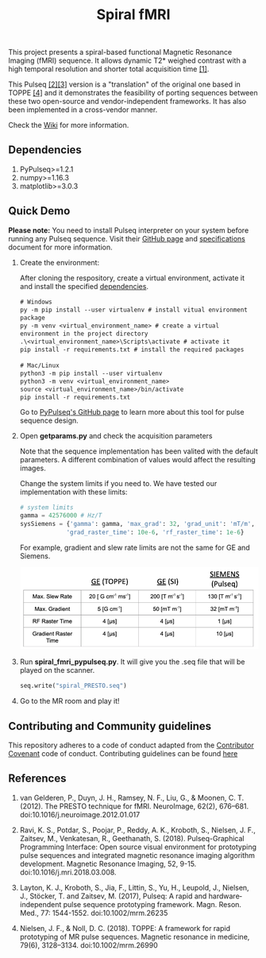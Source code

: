 <h1 align="center"> Spiral fMRI </h1> <br>

This project presents a spiral-based functional Magnetic Resonance Imaging (fMRI) sequence. It allows dynamic T2* weighed contrast with a high temporal resolution and shorter total acquisition time [[1]](#References).

This Pulseq [[2]](#References)[[3]](#References)  version is a "translation" of the original one based in TOPPE [[4]](#References) and it demonstrates the feasibility of porting sequences between these two open-source and vendor-independent frameworks. It has also been implemented in a cross-vendor manner.

Check the [Wiki](https://github.com/imr-framework/spiral-fmri/wiki) for more information.
## Dependencies
1. PyPulseq>=1.2.1
1. numpy>=1.16.3
2. matplotlib>=3.0.3
## Quick Demo
**Please note:** You need to install Pulseq interpreter on your system before running any Pulseq sequence. Visit their [GitHub page](http://pulseq.github.io/) and [specifications](http://pulseq.github.io/specification.pdf) document for more information.
1. Create the environment: 

    After cloning the respository, create a virtual environment, activate it and install the specified [dependencies](#Dependencies).
     ```code
    # Windows
    py -m pip install --user virtualenv # install vitual environment package
    py -m venv <virtual_environment_name> # create a virtual environment in the project directory
    .\<virtual_environment_name>\Scripts\activate # activate it
    pip install -r requirements.txt # install the required packages
    
    # Mac/Linux
    python3 -m pip install --user virtualenv 
    python3 -m venv <virtual_environment_name> 
    source <virtual_environment_name>/bin/activate 
    pip install -r requirements.txt 
    ```
    
    Go to [PyPulseq's GitHub page](https://github.com/imr-framework/pypulseq) to learn more about this tool for pulse sequence design.
2. Open **getparams.py** and check the acquisition parameters

    Note that the sequence implementation has been valited with the default parameters. A different combination of values would affect the resulting images. 
    
    Change the system limits if you need to. We have tested our implementation with these limits:
    ```python
    # system limits
    gamma = 42576000 # Hz/T
    sysSiemens = {'gamma': gamma, 'max_grad': 32, 'grad_unit': 'mT/m', 'max_slew': 130, 'slew_unit': 'T/m/s',
                 'grad_raster_time': 10e-6, 'rf_raster_time': 1e-6}
    ```
    
    For example, gradient and slew rate limits are not the same for GE and Siemens.
    
    ![GEvsSiemens system limits](/images/rf_g_limits.png)
    
3. Run **spiral_fmri_pypulseq.py**. It will give you the .seq file that will be played on the scanner.
    ```Python
    seq.write("spiral_PRESTO.seq")
    ```
4. Go to the MR room and play it!
    
## Contributing and Community guidelines
This repository adheres to a code of conduct adapted from the [Contributor Covenant](https://www.contributor-covenant.org/) code of conduct. Contributing guidelines can be found [here](https://github.com/imr-framework/spiral-fmri/blob/master/CONTRIBUTING.md)
## References
1. van Gelderen, P., Duyn, J. H., Ramsey, N. F., Liu, G., & Moonen, C. T. (2012). The PRESTO technique for fMRI. NeuroImage, 62(2), 676–681. doi:10.1016/j.neuroimage.2012.01.017

2.	Ravi, K. S., Potdar, S., Poojar, P., Reddy, A. K., Kroboth, S., Nielsen, J. F., Zaitsev, M., Venkatesan, R., Geethanath, S. (2018). Pulseq-Graphical Programming Interface: Open source visual environment for prototyping pulse sequences and integrated magnetic resonance imaging algorithm development. Magnetic Resonance Imaging, 52, 9-15. doi:10.1016/j.mri.2018.03.008.

3. Layton, K. J., Kroboth, S., Jia, F., Littin, S., Yu, H., Leupold, J., Nielsen, J., Stöcker, T. and Zaitsev, M. (2017), Pulseq: A rapid and hardware‐independent pulse sequence prototyping framework. Magn. Reson. Med., 77: 1544-1552. doi:10.1002/mrm.26235

4. Nielsen, J. F., & Noll, D. C. (2018). TOPPE: A framework for rapid prototyping of MR pulse sequences. Magnetic resonance in medicine, 79(6), 3128–3134. doi:10.1002/mrm.26990
